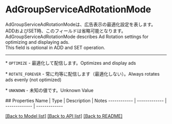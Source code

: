 # AdGroupServiceAdRotationMode

<div lang=\"ja\">AdGroupServiceAdRotationModeは、広告表示の最適化設定を表します。<br> ADDおよびSET時、このフィールドは省略可能となります。</div> <div lang=\"en\">AdGroupServiceAdRotationMode describes Ad Rotation settings for optimizing and displaying ads.<br> This field is optional in ADD and SET operation.</div> <hr> <p>* <code>OPTIMIZE</code> - <span lang=\"ja\">最適化して配信します。</span><span lang=\"en\">Optimizes and display ads</span></p> <p>* <code>ROTATE_FOREVER</code> - <span lang=\"ja\">常に均等に配信します（最適化しない）。</span><span lang=\"en\">Always rotates ads evenly (not optimized)</span></p> <p>* <code>UNKNOWN</code> - <span lang=\"ja\">未知の値です。</span><span lang=\"en\">Unknown Value</span></p> 
## Properties
Name | Type | Description | Notes
------------ | ------------- | ------------- | -------------

[[Back to Model list]](../README.md#documentation-for-models) [[Back to API list]](../README.md#documentation-for-api-endpoints) [[Back to README]](../README.md)


